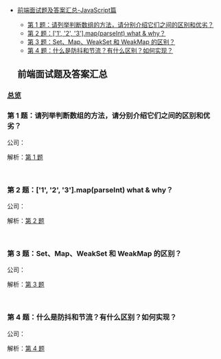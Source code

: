 - [前端面试题及答案汇总-JavaScript篇](#%E5%89%8D%E7%AB%AF%E9%9D%A2%E8%AF%95%E9%A2%98%E5%8F%8A%E7%AD%94%E6%A1%88%E6%B1%87%E6%80%BB)
  - [第 1 题：请列举判断数组的方法，请分别介绍它们之间的区别和优劣？](#%E7%AC%AC-1-%E9%A2%98%E8%AF%B7%E5%88%97%E4%B8%BE%E5%88%A4%E6%96%AD%E6%95%B0%E7%BB%84%E7%9A%84%E6%96%B9%E6%B3%95%E8%AF%B7%E5%88%86%E5%88%AB%E4%BB%8B%E7%BB%8D%E5%AE%83%E4%BB%AC%E4%B9%8B%E9%97%B4%E7%9A%84%E5%8C%BA%E5%88%AB%E5%92%8C%E4%BC%98%E5%8A%A3)
  - [第 2 题：['1', '2', '3'].map(parseInt) what & why？](#%E7%AC%AC-2-%E9%A2%981-2-3mapparseint-what--why-)
  - [第 3 题：Set、Map、WeakSet 和 WeakMap 的区别？](#%E7%AC%AC-3-%E9%A2%98setmapweakset-%E5%92%8C-weakmap-%E7%9A%84%E5%8C%BA%E5%88%AB-)
  - [第 4 题：什么是防抖和节流？有什么区别？如何实现？](#%E7%AC%AC-3-%E9%A2%98setmapweakset-%E5%92%8C-weakmap-%E7%9A%84%E5%8C%BA%E5%88%AB-)


  ## 前端面试题及答案汇总

### [总览](https://github.com/lotosv2010/front-end-summary/issues?q=is%3Aopen+is%3Aissue+label%3Ainterview+label%3AJavaScript)

### 第 1 题：请列举判断数组的方法，请分别介绍它们之间的区别和优劣？

公司：

解析：[第 1 题](https://github.com/lotosv2010/front-end-summary/issues/3)

<br/>

### 第 2 题：['1', '2', '3'].map(parseInt) what & why？

公司：

解析：[第 2 题](https://github.com/lotosv2010/front-end-summary/issues/5)

<br/>

### 第 3 题：Set、Map、WeakSet 和 WeakMap 的区别？

公司：

解析：[第 3 题](https://github.com/lotosv2010/front-end-summary/issues/7)

<br/>

### 第 4 题：什么是防抖和节流？有什么区别？如何实现？

公司：

解析：[第 4 题](https://github.com/lotosv2010/front-end-summary/issues/9)

<br/>

